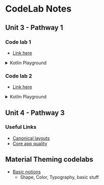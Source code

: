 # CodeLab Notes

## Unit 3 - Pathway 1

### Code lab 1

- [Link here](https://developer.android.com/courses/pathways/android-basics-compose-unit-3-pathway-1#codelab-https://developer.android.com/codelabs/basic-android-kotlin-compose-generics)

<details>
  <summary>Kotlin Playground</summary>

```kotlin
fun main() {
    Quiz().printProgressBar()
    Quiz().apply {
        printQuiz()
    }
}

class Quiz : ProgressPrintable {
	val question1 = Question<String>("Quoth the raven ___", "nevermore", Difficulty.MEDIUM)
    val question2 = Question<Boolean>("The sky is green. True or false", false, Difficulty.EASY)
    val question3 = Question<Int>("How many days are there between full moons?", 28, Difficulty.HARD)

    companion object StudentProgress {
    	val total: Int = 10
	    var answered: Int = 3
	}

    override val progressText: String
    	get() = "${answered} of ${total} anwsered"

    override fun printProgressBar() {
        repeat(Quiz.answered) { print("▓") }
	    repeat(Quiz.total - Quiz.answered) { print("▒") }
		println()
	    println(Quiz.progressText)
    }

    fun printQuiz() {
        val questions = listOf(question1, question2, question3)
        questions.forEach { question ->
            println(question.questionText)
            println(question.answer)
            println(question.difficulty)
            println()
        }
        question1.let {
            println(it.questionText)
            println(it.answer)
            println(it.difficulty)
        }
	}
}

interface ProgressPrintable {
    val progressText: String
    fun printProgressBar()
}

val Quiz.StudentProgress.progressText: String
	get() = "${answered} of ${total} answered"

fun Quiz.StudentProgress.printProgressBar() {
    repeat(Quiz.answered) { print("▓") }
    repeat(Quiz.total - Quiz.answered) { print("▒") }
	println()
    println(Quiz.progressText)
}

data class Question<T>(
	val questionText: String,
    val answer: T,
    val difficulty: Difficulty
)

enum class Difficulty {
    EASY, MEDIUM, HARD
}
```
</details>

### Code lab 2

- [Link here](https://developer.android.com/codelabs/basic-android-kotlin-compose-practice-classes-and-collections?continue=https%3A%2F%2Fdeveloper.android.com%2Fcourses%2Fpathways%2Fandroid-basics-compose-unit-3-pathway-1%23codelab-https%3A%2F%2Fdeveloper.android.com%2Fcodelabs%2Fbasic-android-kotlin-compose-practice-classes-and-collections#16)

<details>
  <summary>Kotlin Playground</summary>

```kotlin
fun main() {
    val event = Event(
        title = "Study Kotlin",
        description = "Commit to studying Kotlin at least 15 minutes per day.",
        daypart = Daypart.EVENING,
        durationInMinutes = 15
    )
    println(event)

    val event1 = Event(title = "Wake up", description = "Time to get up", daypart = Daypart.MORNING, durationInMinutes = 0)
    val event2 = Event(title = "Eat breakfast", daypart = Daypart.MORNING, durationInMinutes = 15)
    val event3 = Event(title = "Learn about Kotlin", daypart = Daypart.AFTERNOON, durationInMinutes = 30)
    val event4 = Event(title = "Practice Compose", daypart = Daypart.AFTERNOON, durationInMinutes = 60)
    val event5 = Event(title = "Watch latest DevBytes video", daypart = Daypart.AFTERNOON, durationInMinutes = 10)
    val event6 = Event(title = "Check out latest Android Jetpack library", daypart = Daypart.EVENING, durationInMinutes = 45)

    val listOfEvents = mutableListOf(event1, event2, event3, event4, event5, event6)

    val shortEvents = listOfEvents.filter { it.durationInMinutes < 60 }
    println(shortEvents)
    println("You have ${shortEvents.size} short events.\n")

    val eventsByDaypart: Map<Daypart, List<Event>> = listOfEvents.groupBy { it.daypart }
    printEvents(Daypart.MORNING, eventsByDaypart)
	printEvents(Daypart.AFTERNOON, eventsByDaypart)
	printEvents(Daypart.EVENING, eventsByDaypart)
    println()

    val lastEvent = listOfEvents.last()
    println("Last event of the day: ${lastEvent.title}")

    println("Duration of first event of the day: ${listOfEvents[0].durationOfEvent}")
}

val Event.durationOfEvent: String
	get() = if (durationInMinutes < 60) {
        "short"
    } else {
        "long"
    }

fun printEvents(
    daypart: Daypart,
    groupedEvents: Map<Daypart, List<Event>>
) {
    val numerOfEvents = groupedEvents[daypart]?.size?.plus(1) ?: 0
    println("${daypart.description}: ${numerOfEvents} events")
}

data class Event(
    val title: String,
    val description: String? = null,
    val daypart: Daypart,
    val durationInMinutes: Int
)

enum class Daypart {
    MORNING, AFTERNOON, EVENING, NOON;

    val description: String
        get() = name.toLowerCase().capitalize()
}
```
</details>

## Unit 4 - Pathway 3

### Useful Links

- [Canonical layouts](https://m3.material.io/foundations/layout/canonical-layouts/overview)
- [Core app quality](https://developer.android.com/docs/quality-guidelines/core-app-quality)

## Material Theming codelabs

- [Basic notions](https://developer.android.com/codelabs/basic-android-kotlin-compose-material-theming#0)
    - Shape, Color, Typography, basic stuff

